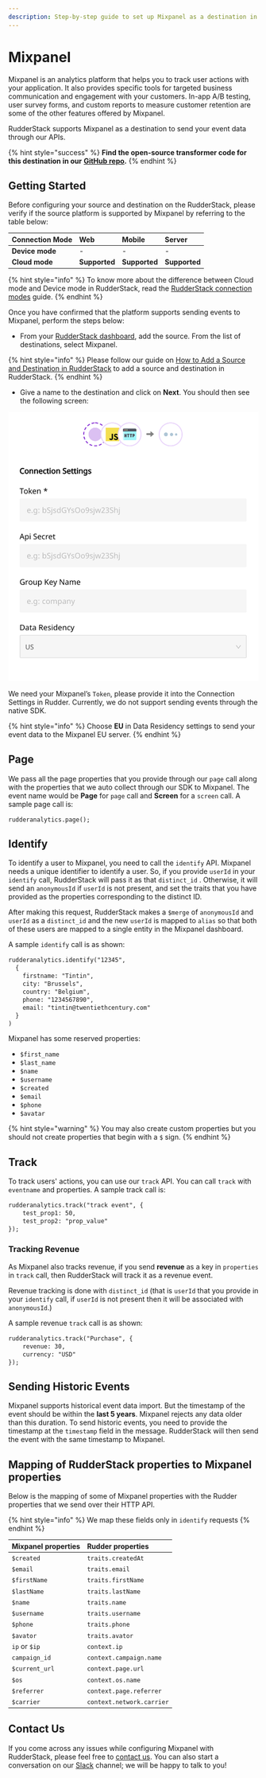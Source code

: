 ```yaml
---
description: Step-by-step guide to set up Mixpanel as a destination in RudderStack
---
```


# Mixpanel

Mixpanel is an analytics platform that helps you to track user actions with your application. It also provides specific tools for targeted business communication and engagement with your customers. In-app A/B testing, user survey forms, and custom reports to measure customer retention are some of the other features offered by Mixpanel.

RudderStack supports Mixpanel as a destination to send your event data through our APIs.

{% hint style="success" %}
**Find the open-source transformer code for this destination in our** [**GitHub repo**](https://github.com/rudderlabs/rudder-transformer/tree/master/v0/destinations/mp)**.**
{% endhint %}

## Getting Started

Before configuring your source and destination on the RudderStack, please verify if the source platform is supported by Mixpanel by referring to the table below:

| **Connection Mode** | **Web** | **Mobile** | **Server** |
| :--- | :--- | :--- | :--- |
| **Device mode** | - | - | - |
| **Cloud mode** | **Supported** | **Supported** | **Supported** |

{% hint style="info" %}
To know more about the difference between Cloud mode and Device mode in RudderStack, read the [RudderStack connection modes](https://docs.rudderstack.com/get-started/rudderstack-connection-modes) guide.
{% endhint %}

Once you have confirmed that the platform supports sending events to Mixpanel, perform the steps below:

* From your [RudderStack dashboard](https://app.rudderlabs.com/), add the source. From the list of destinations, select Mixpanel.

{% hint style="info" %}
Please follow our guide on [How to Add a Source and Destination in RudderStack](https://docs.rudderstack.com/how-to-guides/adding-source-and-destination-rudderstack) to add a source and destination in RudderStack.
{% endhint %}

* Give a name to the destination and click on **Next**. You should then see the following screen:

![Connection settings for Mixpanel](../.gitbook/assets/mixpanel%20%282%29.png)

We need your Mixpanel’s `Token`, please provide it into the Connection Settings in Rudder. Currently, we do not support sending events through the native SDK.

{% hint style="info" %}
Choose **EU** in Data Residency settings to send your event data to the Mixpanel EU server. 
{% endhint %}

## Page

We pass all the page properties that you provide through our `page` call along with the properties that we auto collect through our SDK to Mixpanel. The event name would be **Page** for `page` call and **Screen** for a `screen` call. A sample page call is:

```text
rudderanalytics.page();
```

## Identify

To identify a user to Mixpanel, you need to call the `identify` API. Mixpanel needs a unique identifier to identify a user. So, if you provide `userId` in your `identify` call, RudderStack will pass it as that `distinct_id` . Otherwise, it will send an `anonymousId` if `userId` is not present, and set the traits that you have provided as the properties corresponding to the distinct ID. 

After making this request, RudderStack makes a `$merge` of `anonymousId` and `userId` as a `distinct_id` and the new `userId` is mapped to `alias` so that both of these users are mapped to a single entity in the Mixpanel dashboard.

A sample `identify` call is as shown:

```text
rudderanalytics.identify("12345",
  {
    firstname: "Tintin",
    city: "Brussels",
    country: "Belgium",
    phone: "1234567890",
    email: "tintin@twentiethcentury.com"
  }
)
```

Mixpanel has some reserved properties:

* `$first_name`
* `$last_name`
* `$name`
* `$username`
* `$created`
* `$email`
* `$phone`
* `$avatar`

{% hint style="warning" %}
You may also create custom properties but you should not create properties that begin with a `$` sign.
{% endhint %}

## Track

To track users' actions, you can use our `track` API. You can call `track` with `eventname` and properties. A sample track call is:

```text
rudderanalytics.track("track event", {
    test_prop1: 50,
    test_prop2: "prop_value"
});
```

### Tracking Revenue

As Mixpanel also tracks revenue, if you send **revenue** as a key in `properties` in `track` call, then RudderStack will track it as a revenue event. 

Revenue tracking is done with `distinct_id` \(that is `userId` that you provide in your `identify` call, if `userId` is not present then it will be associated with `anonymousId`.\) 

A sample revenue `track` call is as shown:

```text
rudderanalytics.track("Purchase", {
    revenue: 30,
    currency: "USD"
});
```

## **Sending Historic Events**

Mixpanel supports historical event data import. But the timestamp of the event should be within the **last 5 years**. Mixpanel rejects any data older than this duration. To send historic events, you need to provide the timestamp at the `timestamp` field in the message. RudderStack will then send the event with the same timestamp to Mixpanel.

## Mapping of RudderStack properties to Mixpanel properties

Below is the mapping of some of Mixpanel properties with the Rudder properties that we send over their HTTP API.

{% hint style="info" %}
We map these fields only in `identify` requests
{% endhint %}

| Mixpanel properties | Rudder properties |
| :--- | :--- |
| `$created` | `traits.createdAt` |
| `$email` | `traits.email` |
| `$firstName` | `traits.firstName` |
| `$lastName` | `traits.lastName` |
| `$name` | `traits.name` |
| `$username` | `traits.username` |
| `$phone` | `traits.phone` |
| `$avator` | `traits.avator` |
| `ip` or `$ip` | `context.ip` |
| `campaign_id` | `context.campaign.name` |
| `$current_url` | `context.page.url` |
| `$os` | `context.os.name` |
| `$referrer` | `context.page.referrer` |
| `$carrier` | `context.network.carrier` |

## Contact Us

If you come across any issues while configuring Mixpanel with RudderStack, please feel free to [contact us](mailto:%20docs@rudderstack.com). You can also start a conversation on our [Slack](https://resources.rudderstack.com/join-rudderstack-slack) channel; we will be happy to talk to you!

